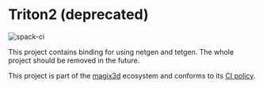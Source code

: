 # Triton2 (deprecated)

![spack-ci](https://github.com/LIHPC-Computational-Geometry/triton2/actions/workflows/spack-ci.yml/badge.svg)

This project contains binding for using netgen and tetgen. The whole project should be removed in the future.

This project is part of the [magix3d](https://github.com/LIHPC-Computational-Geometry/magix3d) ecosystem and conforms to its [CI policy](https://github.com/LIHPC-Computational-Geometry/spack_recipes#development-in-magix3d-ecosystem-projects).